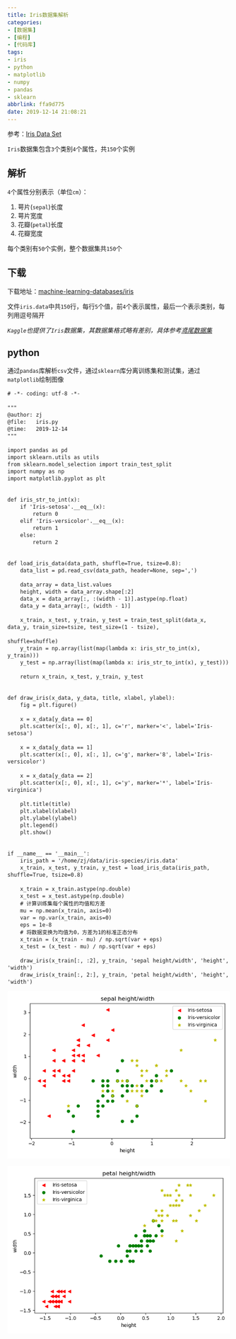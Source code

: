 ```yaml
---
title: Iris数据集解析
categories: 
- [数据集]
- [编程]
- [代码库]
tags: 
- iris
- python
- matplotlib
- numpy
- pandas
- sklearn
abbrlink: ffa9d775
date: 2019-12-14 21:08:21
---
```


参考：[Iris Data Set](http://archive.ics.uci.edu/ml/datasets/Iris)

`Iris`数据集包含`3`个类别`4`个属性，共`150`个实例

## 解析

`4`个属性分别表示（单位`cm`）：

1. 萼片(`sepal`)长度
2. 萼片宽度
3. 花瓣(`petal`)长度
4. 花瓣宽度

每个类别有`50`个实例，整个数据集共`150`个

## 下载

下载地址：[machine-learning-databases/iris](http://archive.ics.uci.edu/ml/machine-learning-databases/iris/)

文件`iris.data`中共`150`行，每行`5`个值，前`4`个表示属性，最后一个表示类别，每列用逗号隔开

*`Kaggle`也提供了`Iris`数据集，其数据集格式略有差别，具体参考[鸢尾数据集](https://zhujian.tech/posts/2626bec3.html)*

## python

通过`pandas`库解析`csv`文件，通过`sklearn`库分离训练集和测试集，通过`matplotlib`绘制图像

```
# -*- coding: utf-8 -*-

"""
@author: zj
@file:   iris.py
@time:   2019-12-14
"""

import pandas as pd
import sklearn.utils as utils
from sklearn.model_selection import train_test_split
import numpy as np
import matplotlib.pyplot as plt


def iris_str_to_int(x):
    if 'Iris-setosa'.__eq__(x):
        return 0
    elif 'Iris-versicolor'.__eq__(x):
        return 1
    else:
        return 2


def load_iris_data(data_path, shuffle=True, tsize=0.8):
    data_list = pd.read_csv(data_path, header=None, sep=',')

    data_array = data_list.values
    height, width = data_array.shape[:2]
    data_x = data_array[:, :(width - 1)].astype(np.float)
    data_y = data_array[:, (width - 1)]

    x_train, x_test, y_train, y_test = train_test_split(data_x, data_y, train_size=tsize, test_size=(1 - tsize),
                                                        shuffle=shuffle)
    y_train = np.array(list(map(lambda x: iris_str_to_int(x), y_train)))
    y_test = np.array(list(map(lambda x: iris_str_to_int(x), y_test)))

    return x_train, x_test, y_train, y_test


def draw_iris(x_data, y_data, title, xlabel, ylabel):
    fig = plt.figure()

    x = x_data[y_data == 0]
    plt.scatter(x[:, 0], x[:, 1], c='r', marker='<', label='Iris-setosa')

    x = x_data[y_data == 1]
    plt.scatter(x[:, 0], x[:, 1], c='g', marker='8', label='Iris-versicolor')

    x = x_data[y_data == 2]
    plt.scatter(x[:, 0], x[:, 1], c='y', marker='*', label='Iris-virginica')

    plt.title(title)
    plt.xlabel(xlabel)
    plt.ylabel(ylabel)
    plt.legend()
    plt.show()


if __name__ == '__main__':
    iris_path = '/home/zj/data/iris-species/iris.data'
    x_train, x_test, y_train, y_test = load_iris_data(iris_path, shuffle=True, tsize=0.8)

    x_train = x_train.astype(np.double)
    x_test = x_test.astype(np.double)
    # 计算训练集每个属性的均值和方差
    mu = np.mean(x_train, axis=0)
    var = np.var(x_train, axis=0)
    eps = 1e-8
    # 将数据变换为均值为0，方差为1的标准正态分布
    x_train = (x_train - mu) / np.sqrt(var + eps)
    x_test = (x_test - mu) / np.sqrt(var + eps)

    draw_iris(x_train[:, :2], y_train, 'sepal height/width', 'height', 'width')
    draw_iris(x_train[:, 2:], y_train, 'petal height/width', 'height', 'width')
```

![](/imgs/iris/iris-sepal.png)

![](/imgs/iris/iris-petal.png)